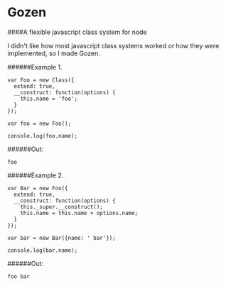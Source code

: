 Gozen
======
####A flexible javascript class system for node

I didn't like how most javascript class systems worked or how they were implemented, so I made Gozen.


######Example 1.

```
var Foo = new Class({
  extend: true,
  __construct: function(options) {
    this.name = 'foo';
  }
});

var foo = new Foo();

console.log(foo.name);
```
######Out:
```
foo
```

######Example 2.
```
var Bar = new Foo({
  extend: true,
  __construct: function(options) {
    this._super.__construct();
    this.name = this.name + options.name;
  }
});

var bar = new Bar({name: ' bar'});

console.log(bar.name);
```
######Out:
```
foo bar
```